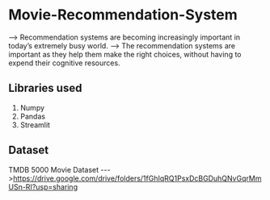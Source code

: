# Movie-Recommendation-System

--> Recommendation systems are becoming increasingly important in today’s extremely busy world.
--> The recommendation systems are important as they help them make the right choices, without having to expend their cognitive resources.


## Libraries used
1. Numpy
2. Pandas
3. Streamlit

## Dataset
TMDB 5000 Movie Dataset --->https://drive.google.com/drive/folders/1fGhIqRQ1PsxDcBGDuhQNvGqrMmUSn-RI?usp=sharing


